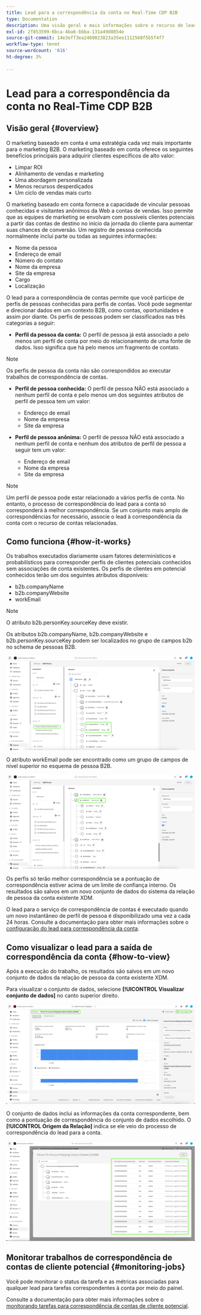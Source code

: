 ```yaml
---
title: Lead para a correspondência da conta no Real-Time CDP B2B
type: Documentation
description: Uma visão geral e mais informações sobre o recurso de lead para o recurso de correspondência da conta no Experience Platform CDP B2B.
exl-id: 2f853599-6bca-4ba6-bbba-131a49d8854e
source-git-commit: 14e3eff3ea2469023823a35ee1112568f5b5f4f7
workflow-type: tm+mt
source-wordcount: '616'
ht-degree: 3%

---
```


# Lead para a correspondência da conta no Real-Time CDP B2B

## Visão geral {#overview}

O marketing baseado em conta é uma estratégia cada vez mais importante para o marketing B2B. O marketing baseado em conta oferece os seguintes benefícios principais para adquirir clientes específicos de alto valor:

- Limpar ROI
- Alinhamento de vendas e marketing
- Uma abordagem personalizada
- Menos recursos desperdiçados
- Um ciclo de vendas mais curto

O marketing baseado em conta fornece a capacidade de vincular pessoas conhecidas e visitantes anônimos da Web a contas de vendas. Isso permite que as equipes de marketing se envolvam com possíveis clientes potenciais a partir das contas de destino no início da jornada do cliente para aumentar suas chances de conversão. Um registro de pessoa conhecida normalmente inclui parte ou todas as seguintes informações:

- Nome da pessoa
- Endereço de email
- Número do contato
- Nome da empresa
- Site da empresa
- Cargo
- Localização

O lead para a correspondência de contas permite que você participe de perfis de pessoas conhecidas para perfis de contas. Você pode segmentar e direcionar dados em um contexto B2B, como contas, oportunidades e assim por diante. Os perfis de pessoas podem ser classificados nas três categorias a seguir:

- **Perfil da pessoa da conta:** O perfil de pessoa já está associado a pelo menos um perfil de conta por meio do relacionamento de uma fonte de dados. Isso significa que há pelo menos um fragmento de contato.

>[!NOTE]
>
> Os perfis de pessoa da conta não são correspondidos ao executar trabalhos de correspondência de contas.

- **Perfil de pessoa conhecida:** O perfil de pessoa NÃO está associado a nenhum perfil de conta e pelo menos um dos seguintes atributos de perfil de pessoa tem um valor:

   - Endereço de email
   - Nome da empresa
   - Site da empresa

- **Perfil de pessoa anônima:** O perfil de pessoa NÃO está associado a nenhum perfil de conta e nenhum dos atributos de perfil de pessoa a seguir tem um valor:

   - Endereço de email
   - Nome da empresa
   - Site da empresa

>[!NOTE]
>
> Um perfil de pessoa pode estar relacionado a vários perfis de conta. No entanto, o processo de correspondência do lead para a conta só corresponderá à melhor correspondência. Se um conjunto mais amplo de correspondências for necessário, associe o lead à correspondência da conta com o recurso de contas relacionadas.

## Como funciona {#how-it-works}

Os trabalhos executados diariamente usam fatores determinísticos e probabilísticos para corresponder perfis de clientes potenciais conhecidos sem associações de conta existentes. Os perfis de clientes em potencial conhecidos terão um dos seguintes atributos disponíveis:

- b2b.companyName
- b2b.companyWebsite
- workEmail

>[!NOTE]
>
> O atributo b2b.personKey.sourceKey deve existir.

Os atributos b2b.companyName, b2b.companyWebsite e b2b.personKey.sourceKey podem ser localizados no grupo de campos b2b no schema de pessoas B2B.

![Esquema de pessoa B2B mostrando atributos](/help/rtcdp/accounts/images/b2b-person-schema.png)

O atributo workEmail pode ser encontrado como um grupo de campos de nível superior no esquema de pessoa B2B.

![Schema de pessoa B2B mostrando workEmail](/help/rtcdp/accounts/images/b2b-person-workemail.png)

Os perfis só terão melhor correspondência se a pontuação de correspondência estiver acima de um limite de confiança interno. Os resultados são salvos em um novo conjunto de dados do sistema da relação de pessoa da conta existente XDM.

O lead para o serviço de correspondência de contas é executado quando um novo instantâneo de perfil de pessoa é disponibilizado uma vez a cada 24 horas. Consulte a documentação para obter mais informações sobre o [configuração do lead para correspondência da conta](/help/rtcdp/accounts/account-profile-ui-guide.md).

## Como visualizar o lead para a saída de correspondência da conta {#how-to-view}

Após a execução do trabalho, os resultados são salvos em um novo conjunto de dados da relação de pessoa da conta existente XDM.

Para visualizar o conjunto de dados, selecione **[!UICONTROL Visualizar conjunto de dados]** no canto superior direito.

![Novo conjunto de dados](/help/rtcdp/accounts/images/b2b-dataset-output.png)

O conjunto de dados inclui as informações da conta correspondente, bem como a pontuação de correspondência do conjunto de dados escolhido. O **[!UICONTROL Origem da Relação]** indica se ele veio do processo de correspondência do lead para a conta.

![Visualizar pontuações e resultados de confiança do conjunto de dados](/help/rtcdp/accounts/images/b2b-dataset-preview.png)

## Monitorar trabalhos de correspondência de contas de cliente potencial {#monitoring-jobs}

Você pode monitorar o status da tarefa e as métricas associadas para qualquer lead para tarefas correspondentes à conta por meio do painel.

Consulte a documentação para obter mais informações sobre o [monitorando tarefas para correspondência de contas de cliente potencial](/help/dataflows/ui/b2b/monitor-profile-enrichment.md).
